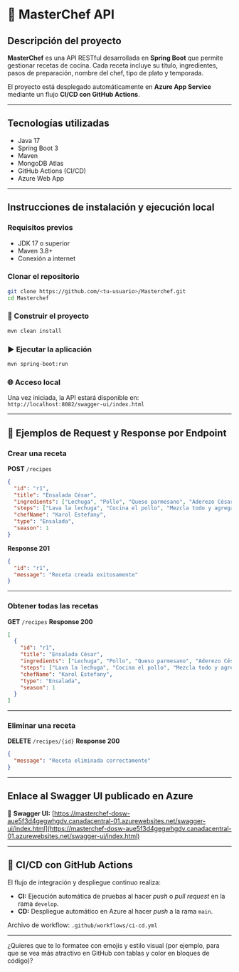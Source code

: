 

# 🍳 MasterChef API

## Descripción del proyecto

**MasterChef** es una API RESTful desarrollada en **Spring Boot** que permite gestionar recetas de cocina.
Cada receta incluye su título, ingredientes, pasos de preparación, nombre del chef, tipo de plato y temporada.

El proyecto está desplegado automáticamente en **Azure App Service** mediante un flujo **CI/CD con GitHub Actions**.

---

## Tecnologías utilizadas

* Java 17
* Spring Boot 3
* Maven
* MongoDB Atlas
* GitHub Actions (CI/CD)
* Azure Web App

---

## Instrucciones de instalación y ejecución local

### Requisitos previos

* JDK 17 o superior
* Maven 3.8+
* Conexión a internet


### Clonar el repositorio

```bash
git clone https://github.com/<tu-usuario>/Masterchef.git
cd Masterchef
```

### 🧱 Construir el proyecto

```bash
mvn clean install
```

### ▶️ Ejecutar la aplicación

```bash
mvn spring-boot:run
```

### 🌐 Acceso local

Una vez iniciada, la API estará disponible en:
`http://localhost:8082/swagger-ui/index.html`

---

## 🧪 Ejemplos de Request y Response por Endpoint

### Crear una receta

**POST** `/recipes`

```json
{
  "id": "r1",
  "title": "Ensalada César",
  "ingredients": ["Lechuga", "Pollo", "Queso parmesano", "Aderezo César"],
  "steps": ["Lava la lechuga", "Cocina el pollo", "Mezcla todo y agrega el aderezo"],
  "chefName": "Karol Estefany",
  "type": "Ensalada",
  "season": 1
}
```

**Response 201**

```json
{
  "id": "r1",
  "message": "Receta creada exitosamente"
}
```

---

### Obtener todas las recetas

**GET** `/recipes`
**Response 200**

```json
[
  {
    "id": "r1",
    "title": "Ensalada César",
    "ingredients": ["Lechuga", "Pollo", "Queso parmesano", "Aderezo César"],
    "steps": ["Lava la lechuga", "Cocina el pollo", "Mezcla todo y agrega el aderezo"],
    "chefName": "Karol Estefany",
    "type": "Ensalada",
    "season": 1
  }
]
```

---

### Eliminar una receta

**DELETE** `/recipes/{id}`
**Response 200**

```json
{
  "message": "Receta eliminada correctamente"
}
```

---

## Enlace al Swagger UI publicado en Azure

🔗 **Swagger UI:**
[https://masterchef-dosw-aue5f3d4gegwhgdv.canadacentral-01.azurewebsites.net/swagger-ui/index.html](https://masterchef-dosw-aue5f3d4gegwhgdv.canadacentral-01.azurewebsites.net/swagger-ui/index.html)

---

## 🔄 CI/CD con GitHub Actions

El flujo de integración y despliegue continuo realiza:

* **CI:** Ejecución automática de pruebas al hacer *push* o *pull request* en la rama `develop`.
* **CD:** Despliegue automático en Azure al hacer *push* a la rama `main`.

Archivo de workflow: `.github/workflows/ci-cd.yml`

---

¿Quieres que te lo formatee con emojis y estilo visual (por ejemplo, para que se vea más atractivo en GitHub con tablas y color en bloques de código)?
